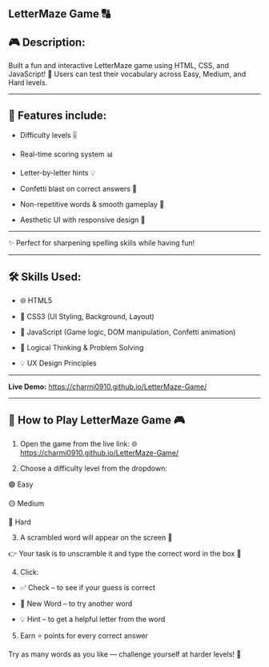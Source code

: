 **LetterMaze Game 🔠** 
-----------------------

**🎮 Description:**
--------------------
Built a fun and interactive LetterMaze game using HTML, CSS, and JavaScript! 🧠 Users can test their vocabulary across Easy, Medium, and Hard levels.
___________________________________________________________________________________________________________________________________________________________________________________________

**🎯 Features include:**
-------------------------

* Difficulty levels 🎚️

* Real-time scoring system 📊

* Letter-by-letter hints 💡

* Confetti blast on correct answers 🎉

* Non-repetitive words & smooth gameplay 🔁

* Aesthetic UI with responsive design 🎨
___________________________________________________________________________________________________________________________________________________________________________________________

✨ Perfect for sharpening spelling skills while having fun!
___________________________________________________________________________________________________________________________________________________________________________________________

**🛠️ Skills Used:**
--------------------

* 🌐 HTML5

* 🎨 CSS3 (UI Styling, Background, Layout)

* 📜 JavaScript (Game logic, DOM manipulation, Confetti animation)

* 🧠 Logical Thinking & Problem Solving

* 💡 UX Design Principles
___________________________________________________________________________________________________________________________________________________________________________________________

**Live Demo:**
https://charmi0910.github.io/LetterMaze-Game/
___________________________________________________________________________________________________________________________________________________________________________________________

**🧩 How to Play LetterMaze Game 🎮**
--------------------------------------

1. Open the game from the live link:
🌐 https://charmi0910.github.io/LetterMaze-Game/

2. Choose a difficulty level from the dropdown:

🟢 Easy

🟡 Medium

🔴 Hard

3. A scrambled word will appear on the screen 🔀

👉 Your task is to unscramble it and type the correct word in the box 📝

4. Click:

* ✅ Check – to see if your guess is correct

* 🔄 New Word – to try another word

* 💡 Hint – to get a helpful letter from the word

5. Earn ⭐ points for every correct answer

Try as many words as you like — challenge yourself at harder levels! 💪

